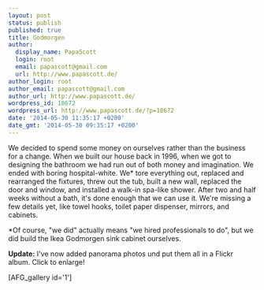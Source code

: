 ```yaml
---
layout: post
status: publish
published: true
title: Godmorgen
author:
  display_name: PapaScott
  login: root
  email: papascott@gmail.com
  url: http://www.papascott.de/
author_login: root
author_email: papascott@gmail.com
author_url: http://www.papascott.de/
wordpress_id: 18672
wordpress_url: http://www.papascott.de/?p=18672
date: '2014-05-30 11:35:17 +0200'
date_gmt: '2014-05-30 09:35:17 +0200'
---
```

<p>We decided to spend some money on ourselves rather than the business for a change. When we built our house back in 1996, when we got to designing the bathroom we had run out of both money and imagination. We ended with boring hospital-white. We* tore everything out, replaced and rearranged the fixtures, threw out the tub, built a new wall, replaced the door and window, and installed a walk-in spa-like shower. After two and half weeks without a bath, it's done enough that we can use it. We're missing a few details yet, like towel hooks, toilet paper dispenser, mirrors, and cabinets.</p>
<p>*Of course, "we did" actually means "we hired professionals to do", but we did build the Ikea Godmorgen sink cabinet ourselves. </p>
<p><strong>Update:</strong> I've now added panorama photos und put them all in a Flickr album. Click to enlarge!</p>
<p>[AFG_gallery id='1']</p>
